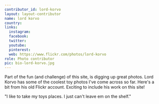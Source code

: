 ```yaml
---
contributor_id: lord-korvo
layout: layout-contributor
name: lord korvo
country: 
links:
  instagram: 
  facebook: 
  twitter: 
  youtube:
  pinterest: 
  web: https://www.flickr.com/photos/lord-korvo
role: Photo contributor
pic: bio-lord-korvo.jpg
---
```

Part of the fun (and challenge) of this site, is digging up great photos. Lord Korvo has some of the coolest toy photos I've come across so far. Here's a bit from his old Flickr account. Exciting to include his work on this site!

"I like to take my toys places. I just can't leave em on the shelf."


<!-- https://www.flickr.com/people/lord_korvo/ -->